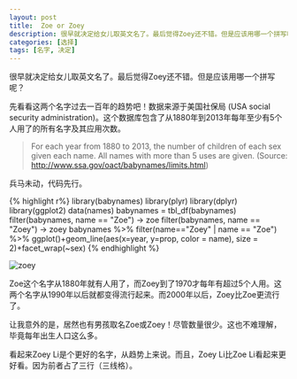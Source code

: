 ```yaml
---
layout: post
title:  Zoe or Zoey
description: 很早就决定给女儿取英文名了。最后觉得Zoey还不错。但是应该用哪一个拼写呢？
categories: [选择]
tags: [名字, 决定]
---
```


很早就决定给女儿取英文名了。最后觉得Zoey还不错。但是应该用哪一个拼写呢？

先看看这两个名字过去一百年的趋势吧！数据来源于美国社保局 (USA social security administration)。这个数据库包含了从1880年到2013年每年至少有5个人用了的所有名字及其应用次数。

>For each year from 1880 to 2013, the number of children of each sex given each name. All names with more than 5 uses are given. (Source: http://www.ssa.gov/oact/babynames/limits.html)

兵马未动，代码先行。

{% highlight r%}
library(babynames)
library(plyr)
library(dplyr)
library(ggplot2)
data(names)
babynames = tbl_df(babynames)
filter(babynames, name == "Zoe") -> zoe
filter(babynames, name == "Zoey") -> zoey
babynames %>%
  filter(name=="Zoey" | name == "Zoe") %>%
  ggplot()+geom_line(aes(x=year, y=prop, color = name), size = 2)+facet_wrap(~sex)
{% endhighlight %}

![zoey](http://i.imgur.com/V1I4sGX.png)

Zoe这个名字从1880年就有人用了，而Zoey到了1970才每年有超过5个人用。这两个名字从1990年以后就都变得流行起来。而2000年以后，Zoey比Zoe更流行了。

让我意外的是，居然也有男孩取名Zoe或Zoey！尽管数量很少。这也不难理解，毕竟每年出生人口这么多。

看起来Zoey Li是个更好的名字，从趋势上来说。而且，Zoey Li比Zoe Li看起来更好看。因为前者占了三行（三线格）。
